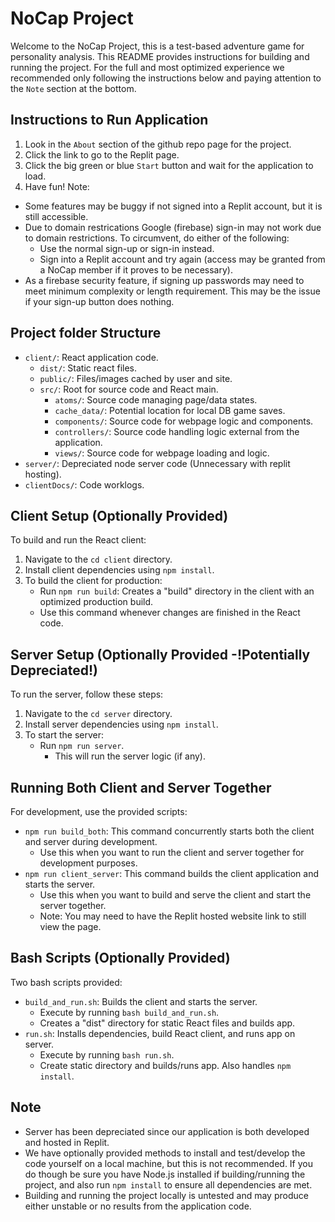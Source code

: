# NoCap Project

Welcome to the NoCap Project, this is a test-based adventure game for personality analysis. This README provides instructions for building and running the project. For the full and most optimized experience we recommended only following the instructions below and paying attention to the `Note` section at the bottom.

## Instructions to Run Application
1. Look in the `About` section of the github repo page for the project.
2. Click the link to go to the Replit page.
3. Click the big green or blue `Start` button and wait for the application to load.
4. Have fun! Note:
  - Some features may be buggy if not signed into a Replit account, but it is still accessible.
  - Due to domain restrications Google (firebase) sign-in may not work due to domain restrictions. To circumvent, do either of the following:
    *  Use the normal sign-up or sign-in instead.
    *  Sign into a Replit account and try again (access may be granted from a NoCap member if it proves to be necessary).
  - As a firebase security feature, if signing up passwords may need to meet minimum complexity or length requirement. This may be the issue if your sign-up button does nothing.

## Project folder Structure
- `client/`: React application code.
  * `dist/`: Static react files.
  * `public/`: Files/images cached by user and site.
  * `src/`: Root for source code and React main.
    * `atoms/`: Source code managing page/data states.
    * `cache_data/`: Potential location for local DB game saves.
    * `components/`: Source code for webpage logic and components.
    * `controllers/`: Source code handling logic external from the application.
    * `views/`: Source code for webpage loading and logic.
- `server/`: Depreciated node server code (Unnecessary with replit hosting).
- `clientDocs/`: Code worklogs.

## Client Setup (Optionally Provided)
To build and run the React client:

1. Navigate to the `cd client` directory.
2. Install client dependencies using `npm install`.
3. To build the client for production:
    - Run `npm run build`: Creates a "build" directory in the client with an optimized production build.
    - Use this command whenever changes are finished in the React code.

## Server Setup (Optionally Provided -!Potentially Depreciated!)
To run the server, follow these steps:

1. Navigate to the `cd server` directory.
2. Install server dependencies using `npm install`.
3. To start the server:
    - Run `npm run server`.
      * This will run the server logic (if any).

## Running Both Client and Server Together
For development, use the provided scripts:

- `npm run build_both`: This command concurrently starts both the client and server during development.
  * Use this when you want to run the client and server together for development purposes.
- `npm run client_server`: This command builds the client application and starts the server.
  * Use this when you want to build and serve the client and start the server together.
  * Note: You may need to have the Replit hosted website link to still view the page.

## Bash Scripts (Optionally Provided)
Two bash scripts provided:

- `build_and_run.sh`: Builds the client and starts the server.
  * Execute by running `bash build_and_run.sh`.
  * Creates a "dist" directory for static React files and builds app.
- `run.sh`: Installs dependencies, build React client, and runs app on server.
  * Execute by running `bash run.sh`.
  * Create static directory and builds/runs app. Also handles `npm install`.

## Note
- Server has been depreciated since our application is both developed and hosted in Replit.
- We have optionally provided methods to install and test/develop the code yourself on a local machine, but this is not recommended. If you do though be sure you have Node.js installed if building/running the project, and also run `npm install` to ensure all dependencies are met.
- Building and running the project locally is untested and may produce either unstable or no results from the application code.
